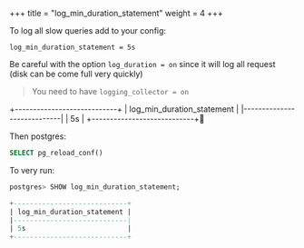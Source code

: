 +++
title = "log_min_duration_statement"
weight = 4
+++

To log all slow queries add to your config:

```config
log_min_duration_statement = 5s
```

Be careful with the option `log_duration = on` since it will log all request
(disk can be come full very quickly)

> You need to have `logging_collector = on`

+----------------------------+
| log_min_duration_statement |
|----------------------------|
| 5s                         |
+----------------------------+

Then postgres:

```sql
SELECT pg_reload_conf()
```

To very run:


```sql
postgres> SHOW log_min_duration_statement;

+----------------------------+
| log_min_duration_statement |
|----------------------------|
| 5s                         |
+----------------------------+
```


